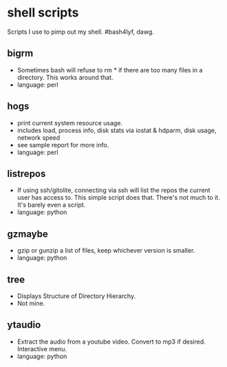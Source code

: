 # shell scripts 
Scripts I use to pimp out my shell. #bash4lyf, dawg. 

## bigrm

- Sometimes bash will refuse to rm * if there are too many files in a directory.  This works around that.
- language: perl

## hogs

- print current system resource usage.
- includes load, process info, disk stats via iostat & hdparm, disk usage, network speed
- see sample report for more info.
- language: perl

## listrepos

- If using ssh/gitolite, connecting via ssh will list the repos the current user has access to. This simple script does that.  There's not much to it. It's barely even a script.
- language: python

## gzmaybe

- gzip or gunzip a list of files, keep whichever version is smaller.
- language: python

## tree

- Displays Structure of Directory Hierarchy.
- Not mine.

## ytaudio
- Extract the audio from a youtube video.  Convert to mp3 if desired.  Interactive menu.
- language: python
